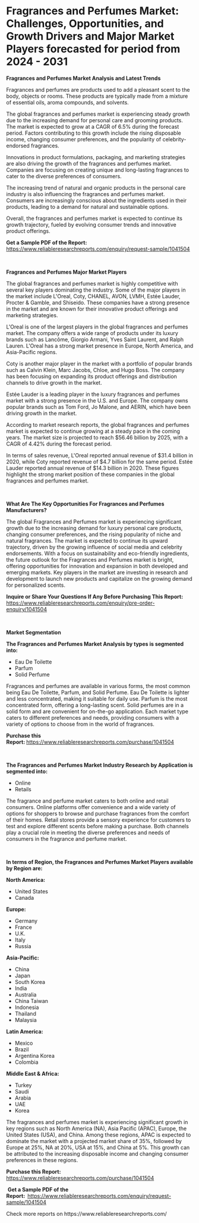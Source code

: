 <p><h1>Fragrances and Perfumes Market: Challenges, Opportunities, and Growth Drivers and Major Market Players forecasted for period from 2024 - 2031</h1></p><p><strong>Fragrances and Perfumes Market Analysis and Latest Trends</strong></p>
<p><p>Fragrances and perfumes are products used to add a pleasant scent to the body, objects or rooms. These products are typically made from a mixture of essential oils, aroma compounds, and solvents.</p><p>The global fragrances and perfumes market is experiencing steady growth due to the increasing demand for personal care and grooming products. The market is expected to grow at a CAGR of 6.5% during the forecast period. Factors contributing to this growth include the rising disposable income, changing consumer preferences, and the popularity of celebrity-endorsed fragrances.</p><p>Innovations in product formulations, packaging, and marketing strategies are also driving the growth of the fragrances and perfumes market. Companies are focusing on creating unique and long-lasting fragrances to cater to the diverse preferences of consumers.</p><p>The increasing trend of natural and organic products in the personal care industry is also influencing the fragrances and perfumes market. Consumers are increasingly conscious about the ingredients used in their products, leading to a demand for natural and sustainable options.</p><p>Overall, the fragrances and perfumes market is expected to continue its growth trajectory, fueled by evolving consumer trends and innovative product offerings.</p></p>
<p><strong>Get a Sample PDF of the Report:&nbsp;</strong> <a href="https://www.reliableresearchreports.com/enquiry/request-sample/1041504">https://www.reliableresearchreports.com/enquiry/request-sample/1041504</a></p>
<p>&nbsp;</p>
<p><strong>Fragrances and Perfumes Major Market Players</strong></p>
<p><p>The global fragrances and perfumes market is highly competitive with several key players dominating the industry. Some of the major players in the market include L'Oreal, Coty, CHANEL, AVON, LVMH, Estée Lauder, Procter & Gamble, and Shiseido. These companies have a strong presence in the market and are known for their innovative product offerings and marketing strategies.</p><p>L'Oreal is one of the largest players in the global fragrances and perfumes market. The company offers a wide range of products under its luxury brands such as Lancôme, Giorgio Armani, Yves Saint Laurent, and Ralph Lauren. L'Oreal has a strong market presence in Europe, North America, and Asia-Pacific regions.</p><p>Coty is another major player in the market with a portfolio of popular brands such as Calvin Klein, Marc Jacobs, Chloe, and Hugo Boss. The company has been focusing on expanding its product offerings and distribution channels to drive growth in the market.</p><p>Estée Lauder is a leading player in the luxury fragrances and perfumes market with a strong presence in the U.S. and Europe. The company owns popular brands such as Tom Ford, Jo Malone, and AERIN, which have been driving growth in the market.</p><p>According to market research reports, the global fragrances and perfumes market is expected to continue growing at a steady pace in the coming years. The market size is projected to reach $56.46 billion by 2025, with a CAGR of 4.42% during the forecast period.</p><p>In terms of sales revenue, L'Oreal reported annual revenue of $31.4 billion in 2020, while Coty reported revenue of $4.7 billion for the same period. Estée Lauder reported annual revenue of $14.3 billion in 2020. These figures highlight the strong market position of these companies in the global fragrances and perfumes market.</p></p>
<p>&nbsp;</p>
<p><strong>What Are The Key Opportunities For Fragrances and Perfumes Manufacturers?</strong></p>
<p><p>The global Fragrances and Perfumes market is experiencing significant growth due to the increasing demand for luxury personal care products, changing consumer preferences, and the rising popularity of niche and natural fragrances. The market is expected to continue its upward trajectory, driven by the growing influence of social media and celebrity endorsements. With a focus on sustainability and eco-friendly ingredients, the future outlook for the Fragrances and Perfumes market is bright, offering opportunities for innovation and expansion in both developed and emerging markets. Key players in the market are investing in research and development to launch new products and capitalize on the growing demand for personalized scents.</p></p>
<p><strong>Inquire or Share Your Questions If Any Before Purchasing This Report:</strong> <a href="https://www.reliableresearchreports.com/enquiry/pre-order-enquiry/1041504">https://www.reliableresearchreports.com/enquiry/pre-order-enquiry/1041504</a></p>
<p>&nbsp;</p>
<p><strong>Market Segmentation</strong></p>
<p><strong>The Fragrances and Perfumes Market Analysis by types is segmented into:</strong></p>
<p><ul><li>Eau De Toilette</li><li>Parfum</li><li>Solid Perfume</li></ul></p>
<p><p>Fragrances and perfumes are available in various forms, the most common being Eau De Toilette, Parfum, and Solid Perfume. Eau De Toilette is lighter and less concentrated, making it suitable for daily use. Parfum is the most concentrated form, offering a long-lasting scent. Solid perfumes are in a solid form and are convenient for on-the-go application. Each market type caters to different preferences and needs, providing consumers with a variety of options to choose from in the world of fragrances.</p></p>
<p><strong>Purchase this Report:&nbsp;</strong><a href="https://www.reliableresearchreports.com/purchase/1041504">https://www.reliableresearchreports.com/purchase/1041504</a></p>
<p>&nbsp;</p>
<p><strong>The Fragrances and Perfumes Market Industry Research by Application is segmented into:</strong></p>
<p><ul><li>Online</li><li>Retails</li></ul></p>
<p><p>The fragrance and perfume market caters to both online and retail consumers. Online platforms offer convenience and a wide variety of options for shoppers to browse and purchase fragrances from the comfort of their homes. Retail stores provide a sensory experience for customers to test and explore different scents before making a purchase. Both channels play a crucial role in meeting the diverse preferences and needs of consumers in the fragrance and perfume market.</p></p>
<p>&nbsp;</p>
<p><strong>In terms of Region, the Fragrances and Perfumes Market Players available by Region are:</strong></p>
<p>
    <p> <strong> North America: </strong>
        <ul>
            <li>United States</li>
            <li>Canada</li>
        </ul>
        </p> 
    <p> <strong> Europe: </strong>
        <ul>
            <li>Germany</li>
            <li>France</li>
            <li>U.K.</li>
            <li>Italy</li>
            <li>Russia</li>
        </ul>
        </p> 
    <p> <strong> Asia-Pacific: </strong>
        <ul>
            <li>China</li>
            <li>Japan</li>
            <li>South Korea</li>
            <li>India</li>
            <li>Australia</li>
            <li>China Taiwan</li>
            <li>Indonesia</li>
            <li>Thailand</li>
            <li>Malaysia</li>
        </ul>
        </p> 
    <p> <strong> Latin America: </strong>
        <ul>
            <li>Mexico</li>
            <li>Brazil</li>
            <li>Argentina Korea</li>
            <li>Colombia</li>
        </ul>
        </p> 
    <p> <strong> Middle East & Africa: </strong>
        <ul>
            <li>Turkey</li>
            <li>Saudi</li>
            <li>Arabia</li>
            <li>UAE</li>
            <li>Korea</li>
        </ul>
    </p>
    </p>
<p><p>The fragrances and perfumes market is experiencing significant growth in key regions such as North America (NA), Asia Pacific (APAC), Europe, the United States (USA), and China. Among these regions, APAC is expected to dominate the market with a projected market share of 35%, followed by Europe at 25%, NA at 20%, USA at 15%, and China at 5%. This growth can be attributed to the increasing disposable income and changing consumer preferences in these regions.</p></p>
<p><strong>Purchase this Report: </strong><a href="https://www.reliableresearchreports.com/purchase/1041504">https://www.reliableresearchreports.com/purchase/1041504</a></p>
<p>&nbsp;<strong>Get a Sample PDF of the Report:&nbsp;&nbsp;</strong><a href="https://www.reliableresearchreports.com/enquiry/request-sample/1041504">https://www.reliableresearchreports.com/enquiry/request-sample/1041504</a></p>
<p><strong></strong></p>
<p>Check more reports on https://www.reliableresearchreports.com/</p>